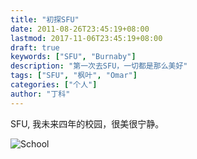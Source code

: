 ```yaml
---
title: "初探SFU"
date: 2011-08-26T23:45:19+08:00
lastmod: 2017-11-06T23:45:19+08:00
draft: true
keywords: ["SFU", "Burnaby"]
description: "第一次去SFU，一切都是那么美好"
tags: ["SFU", "枫叶", "Omar"]
categories: ["个人"]
author: "丁科"
---
```


SFU, 我未来四年的校园，很美很宁静。

<!--more-->

![School](https://)
